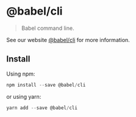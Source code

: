 # @babel/cli

> Babel command line.

See our website [@babel/cli](https://new.babeljs.io/docs/en/next/babel-cli.html) for more information.

## Install

Using npm:

```js
npm install --save @babel/cli
```

or using yarn:

```js
yarn add --save @babel/cli
```
